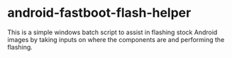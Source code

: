 # android-fastboot-flash-helper
This is a simple windows batch script to assist in flashing stock Android images by taking inputs on where the components are and performing the flashing.
